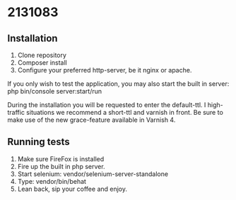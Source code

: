 # 2131083

Installation
------------

1. Clone repository
2. Composer install
3. Configure your preferred http-server, be it nginx or apache.

If you only wish to test the application, you may also start the built in server: php bin/console server:start/run

During the installation you will be requested to enter the default-ttl.
I high-traffic situations we recommend a short-ttl and varnish in front.
Be sure to make use of the new grace-feature available in Varnish 4.

Running tests
-------------

1. Make sure FireFox is installed
2. Fire up the built in php server.
3. Start selenium: vendor/selenium-server-standalone
4. Type: vendor/bin/behat
5. Lean back, sip your coffee and enjoy.
